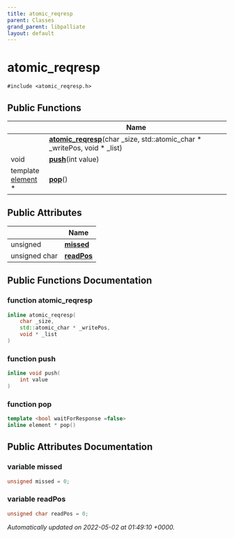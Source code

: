 ```yaml
---
title: atomic_reqresp
parent: Classes
grand_parent: libpalliate
layout: default
---
```


# atomic_reqresp






`#include <atomic_reqresp.h>`

## Public Functions

|                | Name           |
| -------------- | -------------- |
| | **[atomic_reqresp](/libpalliate/generated/Classes/classatomic__reqresp#function-atomic-reqresp)**(char _size, std::atomic_char * _writePos, void * _list) |
| void | **[push](/libpalliate/generated/Classes/classatomic__reqresp#function-push)**(int value) |
| template <bool waitForResponse =false\> <br>[element](/libpalliate/generated/Classes/structelement) * | **[pop](/libpalliate/generated/Classes/classatomic__reqresp#function-pop)**() |

## Public Attributes

|                | Name           |
| -------------- | -------------- |
| unsigned | **[missed](/libpalliate/generated/Classes/classatomic__reqresp#variable-missed)**  |
| unsigned char | **[readPos](/libpalliate/generated/Classes/classatomic__reqresp#variable-readpos)**  |

## Public Functions Documentation

### function atomic_reqresp

```cpp
inline atomic_reqresp(
    char _size,
    std::atomic_char * _writePos,
    void * _list
)
```


### function push

```cpp
inline void push(
    int value
)
```


### function pop

```cpp
template <bool waitForResponse =false>
inline element * pop()
```


## Public Attributes Documentation

### variable missed

```cpp
unsigned missed = 0;
```


### variable readPos

```cpp
unsigned char readPos = 0;
```



_Automatically updated on 2022-05-02 at 01:49:10 +0000._